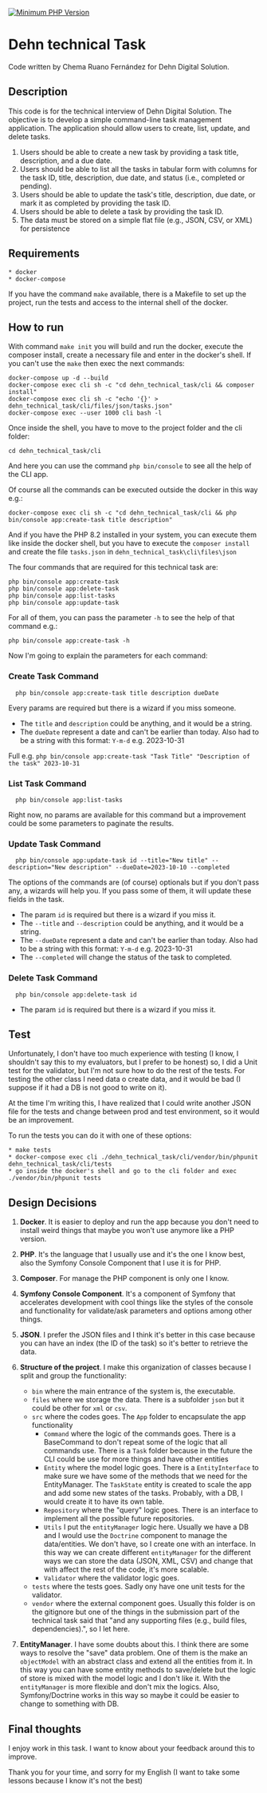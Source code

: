 [![Minimum PHP Version](https://img.shields.io/badge/php-%3E%3D%208.2-8892BF.svg?style=flat-square)](https://php.net/)

# Dehn technical Task

Code written by Chema Ruano Fernández for Dehn Digital Solution.

## Description
This code is for the technical interview of Dehn Digital Solution. The objective is to develop a simple command-line task management
application. The application should allow users to create, list,
update, and delete tasks.

1. Users should be able to create a new task by providing a task title, description, and a due date.
2. Users should be able to list all the tasks in tabular form with columns for the task ID, title, description, due date, and status (i.e.,
   completed or pending).
3. Users should be able to update the task's title, description, due date, or mark it as completed by providing the task ID.
4. Users should be able to delete a task by providing the task ID.
5. The data must be stored on a simple flat file (e.g., JSON, CSV, or XML) for persistence

## Requirements

    * docker
    * docker-compose
    
If you have the command `make` available, there is a Makefile to set up the project, run the tests and access to the 
internal shell of the docker.

## How to run
With command `make init` you will build and run the docker, execute the composer install, create a necessary file and enter in the docker's shell.
If you can't use the `make` then exec the next commands:

    docker-compose up -d --build
	docker-compose exec cli sh -c "cd dehn_technical_task/cli && composer install"
    docker-compose exec cli sh -c "echo '{}' > dehn_technical_task/cli/files/json/tasks.json"
	docker-compose exec --user 1000 cli bash -l

Once inside the shell, you have to move to the project folder and the cli folder:

    cd dehn_technical_task/cli

And here you can use the command `php bin/console` to see all the help of the CLI app.

Of course all the commands can be executed outside the docker in this way e.g.:

    docker-compose exec cli sh -c "cd dehn_technical_task/cli && php bin/console app:create-task title description"

And if you have the PHP 8.2 installed in your system, you can execute them like inside the docker shell, but you have to 
execute the `composer install` and create the file `tasks.json` in `dehn_technical_task\cli\files\json`

The four commands that are required for this technical task are:

    php bin/console app:create-task  
    php bin/console app:delete-task  
    php bin/console app:list-tasks  
    php bin/console app:update-task  

For all of them, you can pass the parameter `-h` to see the help of that command e.g.:

    php bin/console app:create-task -h

Now I'm going to explain the parameters for each command:

### Create Task Command
      php bin/console app:create-task title description dueDate

Every params are required but there is a wizard if you miss someone.
* The `title` and `description` could be anything, and it would be a string.
* The `dueDate` represent a date and can't be earlier than today. Also had to be a string with this format: `Y-m-d` 
e.g. 2023-10-31

Full e.g. `php bin/console app:create-task "Task Title" "Description of the task" 2023-10-31`

### List Task Command
      php bin/console app:list-tasks

Right now, no params are available for this command but a improvement could be some parameters to paginate the results.

### Update Task Command
      php bin/console app:update-task id --title="New title" --description="New description" --dueDate=2023-10-10 --completed

The options of the commands are (of course) optionals but if you don't pass any, a wizards will help you. 
If you pass some of them, it will update these fields in the task.
* The param `id` is required but there is a wizard if you miss it.
* The `--title` and `--description` could be anything, and it would be a string.
* The `--dueDate` represent a date and can't be earlier than today. Also had to be a string with this format: `Y-m-d`
    e.g. 2023-10-31
* The `--completed` will change the status of the task to completed.

### Delete Task Command
      php bin/console app:delete-task id

* The param `id` is required but there is a wizard if you miss it.


## Test
Unfortunately, I don't have too much experience with testing (I know, I shouldn't say this to my evaluators, but I prefer
to be honest) so, I did a Unit test for the validator, but I'm not sure how to do the rest of the tests. For testing the
other class I need data o create data, and it would be bad (I suppose if it had a DB is not good to write on it).

At the time I'm writing this, I have realized that I could write another JSON file for the tests and change between 
prod and test environment, so it would be an improvement.

To run the tests you can do it with one of these options:

    * make tests
    * docker-compose exec cli ./dehn_technical_task/cli/vendor/bin/phpunit dehn_technical_task/cli/tests
    * go inside the docker's shell and go to the cli folder and exec ./vendor/bin/phpunit tests

## Design Decisions
1. **Docker**. It is easier to deploy and run the app because you don't need to
install weird things that maybe you won't use anymore like a PHP version.

2. **PHP**. It's the language that I usually use and it's the one I know best, also the Symfony Console 
Component that I use it is for PHP.

3. **Composer**. For manage the PHP component is only one I know.

4. **Symfony Console Component**. It's a component of Symfony that accelerates development with cool things 
like the styles of the console and functionality for validate/ask parameters and options among other things.

5. **JSON**. I prefer the JSON files and I think it's better in this case because you can have an index (the ID of the
task) so it's better to retrieve the data.

6. **Structure of the project**. I make this organization of classes because I split and group the functionality:
   - `bin` where the main entrance of the system is, the executable.
   - `files` where we storage the data. There is a subfolder `json` but it could be other for `xml` or `csv`.
   - `src` where the codes goes. The `App` folder to encapsulate the app functionality
     - `Command` where the logic of the commands goes. There is a BaseCommand to don't repeat some of the logic that all
     commands use. There is a `Task` folder because in the future the CLI could be use for more things and have other 
     entities
     - `Entity` where the model logic goes. There is a `EntityInterface` to make sure we have some of the methods that 
     we need for the EntityManager. The `TaskState` entity is created to scale the app and add some new states of the tasks.
     Probably, with a DB, I would create it to have its own table.
     - `Repository` where the "query" logic goes. There is an interface to implement all the possible future repositories.
     - `Utils` I put the `entityManager` logic here. Usually we have a DB and I would use the `Doctrine` component to manage
     the data/entities. We don't have, so I create one with an interface. In this way we can create different `entityManager`
     for the different ways we can store the data (JSON, XML, CSV) and change that with affect the rest of the code, it's
     more scalable.
     - `Validator` where the validator logic goes.
   - `tests` where the tests goes. Sadly ony have one unit tests for the validator.
   - `vendor` where the external component goes. Usually this folder is on the gitignore but one of the things in the 
   submission part of the technical task said that "and any supporting
     files (e.g., build files, dependencies).", so I let here.

7. **EntityManager**. I have some doubts about this. I think there are some ways to resolve the "save" data problem. One
of them is the make an `objectModel` with an abstract class and extend all the entities from it. In this way you can have 
some entity methods to save/delete but the logic of store is mixed with the model logic and I don't like it. With the 
`entityManager` is more flexible and don't mix the logics. Also, Symfony/Doctrine works in this way so maybe it could be
easier to change to something with DB.

## Final thoughts
I enjoy work in this task. I want to know about your feedback around this to improve.

Thank you for your time, and sorry for my English (I want to take some lessons because I know it's not the best)
